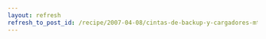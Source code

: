 ```yaml
---
layout: refresh
refresh_to_post_id: /recipe/2007-04-08/cintas-de-backup-y-cargadores-mt-y-mtx.html
---
```

